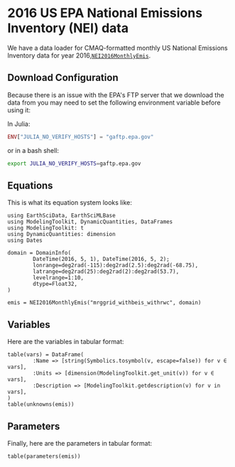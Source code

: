 # 2016 US EPA National Emissions Inventory (NEI) data

We have a data loader for CMAQ-formatted monthly US National Emissions Inventory data for year 2016,[`NEI2016MonthlyEmis`](@ref).

## Download Configuration

Because there is an issue with the EPA's FTP server that we download the data from you may need to set the following environment variable before using it:

In Julia:
```julia
ENV["JULIA_NO_VERIFY_HOSTS"] = "gaftp.epa.gov"
```
or in a bash shell:
```bash
export JULIA_NO_VERIFY_HOSTS=gaftp.epa.gov
```

## Equations

This is what its equation system looks like:

```@example nei2016
using EarthSciData, EarthSciMLBase
using ModelingToolkit, DynamicQuantities, DataFrames
using ModelingToolkit: t
using DynamicQuantities: dimension
using Dates

domain = DomainInfo(
        DateTime(2016, 5, 1), DateTime(2016, 5, 2);
        lonrange=deg2rad(-115):deg2rad(2.5):deg2rad(-68.75),
        latrange=deg2rad(25):deg2rad(2):deg2rad(53.7),
        levelrange=1:10, 
        dtype=Float32,
)

emis = NEI2016MonthlyEmis("mrggrid_withbeis_withrwc", domain)
```

## Variables

Here are the variables in tabular format:

```@example nei2016
table(vars) = DataFrame(
        :Name => [string(Symbolics.tosymbol(v, escape=false)) for v ∈ vars],
        :Units => [dimension(ModelingToolkit.get_unit(v)) for v ∈ vars],
        :Description => [ModelingToolkit.getdescription(v) for v in vars],
)
table(unknowns(emis))
```

## Parameters

Finally, here are the parameters in tabular format:

```@example nei2016
table(parameters(emis))
```
